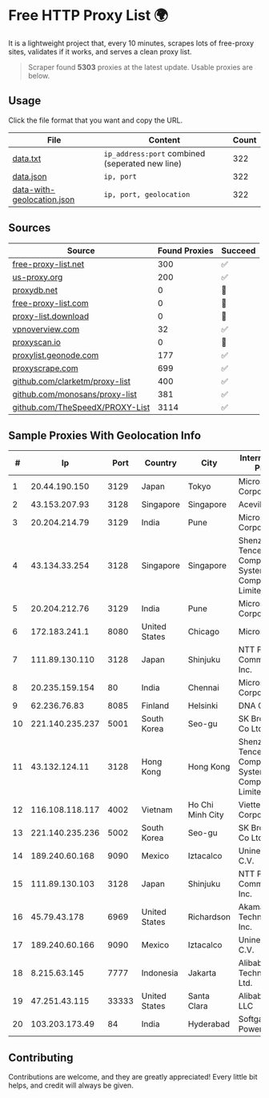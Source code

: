 
# Free HTTP Proxy List 🌍

It is a lightweight project that, every 10 minutes, scrapes lots of free-proxy sites, validates if it works, and serves a clean proxy list.


> Scraper found **5303** proxies at the latest update. Usable proxies are below.

## Usage

Click the file format that you want and copy the URL.


|File|Content|Count|
|----|-------|-----|
|[data.txt](https://raw.githubusercontent.com/themiralay/Proxy-List-World/master/data.txt)|`ip_address:port` combined (seperated new line)|322|
|[data.json](https://raw.githubusercontent.com/themiralay/Proxy-List-World/master/data.json)|`ip, port`|322|
|[data-with-geolocation.json](https://raw.githubusercontent.com/themiralay/Proxy-List-World/master/data-with-geolocation.json)|`ip, port, geolocation`|322|

## Sources

|Source|Found Proxies|Succeed|
|------|-------------|-------|
|[free-proxy-list.net](https://free-proxy-list.net)|300|✅|
|[us-proxy.org](https://www.us-proxy.org)|200|✅|
|[proxydb.net](http://proxydb.net)|0|🚫|
|[free-proxy-list.com](https://free-proxy-list.com/?page=&port=&type%5B%5D=http&type%5B%5D=https&up_time=0&search=Search)|0|🚫|
|[proxy-list.download](https://www.proxy-list.download/HTTP)|0|🚫|
|[vpnoverview.com](https://vpnoverview.com/privacy/anonymous-browsing/free-proxy-servers)|32|✅|
|[proxyscan.io](https://www.proxyscan.io)|0|🚫|
|[proxylist.geonode.com](https://proxylist.geonode.com/api/proxy-list?limit=300&page=1&sort_by=lastChecked&sort_type=desc&protocols=http,https)|177|✅|
|[proxyscrape.com](https://api.proxyscrape.com/v2/?request=displayproxies&protocol=http&timeout=10000&country=all&ssl=all&anonymity=all)|699|✅|
|[github.com/clarketm/proxy-list](https://raw.githubusercontent.com/clarketm/proxy-list/master/proxy-list-raw.txt)|400|✅|
|[github.com/monosans/proxy-list](https://raw.githubusercontent.com/monosans/proxy-list/main/proxies/http.txt)|381|✅|
|[github.com/TheSpeedX/PROXY-List](https://raw.githubusercontent.com/TheSpeedX/PROXY-List/master/http.txt)|3114|✅|


## Sample Proxies With Geolocation Info

|#|Ip|Port|Country|City|Internet Service Provider|
|-|--|----|-------|----|-------------------------|
|1|20.44.190.150|3129|Japan|Tokyo|Microsoft Corporation|
|2|43.153.207.93|3128|Singapore|Singapore|Aceville Pte.ltd|
|3|20.204.214.79|3129|India|Pune|Microsoft Corporation|
|4|43.134.33.254|3128|Singapore|Singapore|Shenzhen Tencent Computer Systems Company Limited|
|5|20.204.212.76|3129|India|Pune|Microsoft Corporation|
|6|172.183.241.1|8080|United States|Chicago|Microsoft|
|7|111.89.130.110|3128|Japan|Shinjuku|NTT PC Communications, Inc.|
|8|20.235.159.154|80|India|Chennai|Microsoft Corporation|
|9|62.236.76.83|8085|Finland|Helsinki|DNA Oyj|
|10|221.140.235.237|5001|South Korea|Seo-gu|SK Broadband Co Ltd|
|11|43.132.124.11|3128|Hong Kong|Hong Kong|Shenzhen Tencent Computer Systems Company Limited|
|12|116.108.118.117|4002|Vietnam|Ho Chi Minh City|Viettel Corporation|
|13|221.140.235.236|5002|South Korea|Seo-gu|SK Broadband Co Ltd|
|14|189.240.60.168|9090|Mexico|Iztacalco|Uninet S.A. de C.V.|
|15|111.89.130.103|3128|Japan|Shinjuku|NTT PC Communications, Inc.|
|16|45.79.43.178|6969|United States|Richardson|Akamai Technologies, Inc.|
|17|189.240.60.166|9090|Mexico|Iztacalco|Uninet S.A. de C.V.|
|18|8.215.63.145|7777|Indonesia|Jakarta|Alibaba (US) Technology Co., Ltd.|
|19|47.251.43.115|33333|United States|Santa Clara|Alibaba Cloud LLC|
|20|103.203.173.49|84|India|Hyderabad|Softgaurd Powertronics|



## Contributing

Contributions are welcome, and they are greatly appreciated! Every
little bit helps, and credit will always be given.

